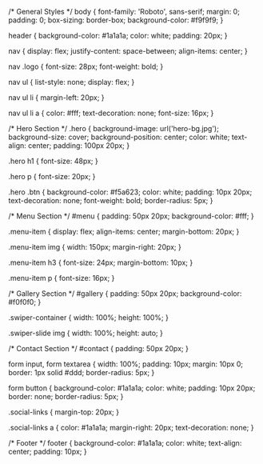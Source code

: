 /* General Styles */
body {
  font-family: 'Roboto', sans-serif;
  margin: 0;
  padding: 0;
  box-sizing: border-box;
  background-color: #f9f9f9;
}

header {
  background-color: #1a1a1a;
  color: white;
  padding: 20px;
}

nav {
  display: flex;
  justify-content: space-between;
  align-items: center;
}

nav .logo {
  font-size: 28px;
  font-weight: bold;
}

nav ul {
  list-style: none;
  display: flex;
}

nav ul li {
  margin-left: 20px;
}

nav ul li a {
  color: #fff;
  text-decoration: none;
  font-size: 16px;
}

/* Hero Section */
.hero {
  background-image: url('hero-bg.jpg');
  background-size: cover;
  background-position: center;
  color: white;
  text-align: center;
  padding: 100px 20px;
}

.hero h1 {
  font-size: 48px;
}

.hero p {
  font-size: 20px;
}

.hero .btn {
  background-color: #f5a623;
  color: white;
  padding: 10px 20px;
  text-decoration: none;
  font-weight: bold;
  border-radius: 5px;
}

/* Menu Section */
#menu {
  padding: 50px 20px;
  background-color: #fff;
}

.menu-item {
  display: flex;
  align-items: center;
  margin-bottom: 20px;
}

.menu-item img {
  width: 150px;
  margin-right: 20px;
}

.menu-item h3 {
  font-size: 24px;
  margin-bottom: 10px;
}

.menu-item p {
  font-size: 16px;
}

/* Gallery Section */
#gallery {
  padding: 50px 20px;
  background-color: #f0f0f0;
}

.swiper-container {
  width: 100%;
  height: 100%;
}

.swiper-slide img {
  width: 100%;
  height: auto;
}

/* Contact Section */
#contact {
  padding: 50px 20px;
}

form input, form textarea {
  width: 100%;
  padding: 10px;
  margin: 10px 0;
  border: 1px solid #ddd;
  border-radius: 5px;
}

form button {
  background-color: #1a1a1a;
  color: white;
  padding: 10px 20px;
  border: none;
  border-radius: 5px;
}

.social-links {
  margin-top: 20px;
}

.social-links a {
  color: #1a1a1a;
  margin-right: 20px;
  text-decoration: none;
}

/* Footer */
footer {
  background-color: #1a1a1a;
  color: white;
  text-align: center;
  padding: 10px;
}

